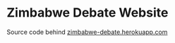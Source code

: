# Zimbabwe Debate Website

Source code behind [zimbabwe-debate.herokuapp.com](http://zimbabwe-debate.herokuapp.com)